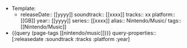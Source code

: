 - Template:
	- releaseDate:: [[yyyy]]
	  soundtrack:: [[xxxx]]
	  tracks:: xx
	  platform:: [[GB]]
	  year:: [[yyyy]]
	  series:: [[xxxx]]
	  alias:: Nintendo/Music/
	  tags:: [[Nintendo/Music]]
- {{query (page-tags [[nintendo/music]])}}
  query-properties:: [:releasedate :soundtrack :tracks :platform :year]